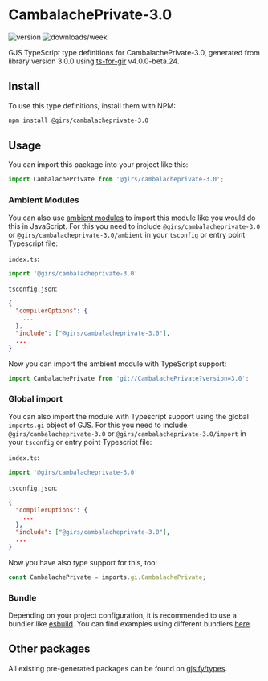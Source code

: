 
# CambalachePrivate-3.0

![version](https://img.shields.io/npm/v/@girs/cambalacheprivate-3.0)
![downloads/week](https://img.shields.io/npm/dw/@girs/cambalacheprivate-3.0)


GJS TypeScript type definitions for CambalachePrivate-3.0, generated from library version 3.0.0 using [ts-for-gir](https://github.com/gjsify/ts-for-gir) v4.0.0-beta.24.


## Install

To use this type definitions, install them with NPM:
```bash
npm install @girs/cambalacheprivate-3.0
```

## Usage

You can import this package into your project like this:
```ts
import CambalachePrivate from '@girs/cambalacheprivate-3.0';
```

### Ambient Modules

You can also use [ambient modules](https://github.com/gjsify/ts-for-gir/tree/main/packages/cli#ambient-modules) to import this module like you would do this in JavaScript.
For this you need to include `@girs/cambalacheprivate-3.0` or `@girs/cambalacheprivate-3.0/ambient` in your `tsconfig` or entry point Typescript file:

`index.ts`:
```ts
import '@girs/cambalacheprivate-3.0'
```

`tsconfig.json`:
```json
{
  "compilerOptions": {
    ...
  },
  "include": ["@girs/cambalacheprivate-3.0"],
  ...
}
```

Now you can import the ambient module with TypeScript support: 

```ts
import CambalachePrivate from 'gi://CambalachePrivate?version=3.0';
```

### Global import

You can also import the module with Typescript support using the global `imports.gi` object of GJS.
For this you need to include `@girs/cambalacheprivate-3.0` or `@girs/cambalacheprivate-3.0/import` in your `tsconfig` or entry point Typescript file:

`index.ts`:
```ts
import '@girs/cambalacheprivate-3.0'
```

`tsconfig.json`:
```json
{
  "compilerOptions": {
    ...
  },
  "include": ["@girs/cambalacheprivate-3.0"],
  ...
}
```

Now you have also type support for this, too:

```ts
const CambalachePrivate = imports.gi.CambalachePrivate;
```

### Bundle

Depending on your project configuration, it is recommended to use a bundler like [esbuild](https://esbuild.github.io/). You can find examples using different bundlers [here](https://github.com/gjsify/ts-for-gir/tree/main/examples).

## Other packages

All existing pre-generated packages can be found on [gjsify/types](https://github.com/gjsify/types).

